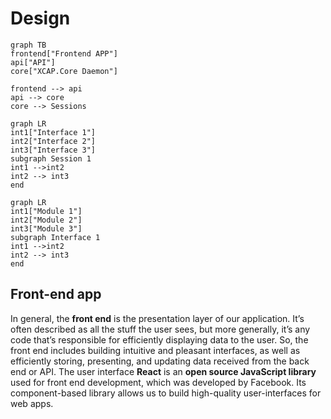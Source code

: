 # Design


```mermaid
graph TB
frontend["Frontend APP"]
api["API"]
core["XCAP.Core Daemon"]

frontend --> api
api --> core
core --> Sessions
```
```mermaid
graph LR
int1["Interface 1"]
int2["Interface 2"]
int3["Interface 3"]
subgraph Session 1
int1 -->int2
int2 --> int3
end
```

```mermaid
graph LR
int1["Module 1"]
int2["Module 2"]
int3["Module 3"]
subgraph Interface 1
int1 -->int2
int2 --> int3
end
```

## Front-end app

In general, the **front end** is the presentation layer of our application. It’s often described as all the stuff the user sees, but more generally, it’s any code that’s responsible for efficiently displaying data to the user. So, the front end includes building intuitive and pleasant interfaces, as well as efficiently storing, presenting, and updating data received from the back end or API. 
The user interface
**React** is an **open source JavaScript library** used for front end development, which was developed by Facebook. Its component-based library allows us to build high-quality user-interfaces for web apps.


<!--stackedit_data:
eyJoaXN0b3J5IjpbLTM3ODY2OTg3NCwtMTU2OTgyMTQxNCwtMT
gyMjc0MjAzNiw3NTA3NDAxNTAsMzIzNTEwNDU2LDUyNTMyNDc4
NV19
-->
